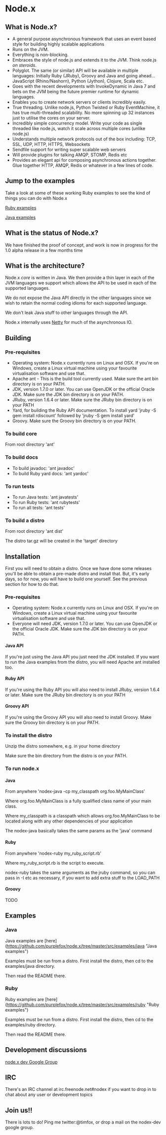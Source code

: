 # Node.x

## What is Node.x?

* A general purpose asynchronous framework that uses an event based style for building highly scalable applications
* Runs on the JVM.
* Everything is non-blocking.
* Embraces the style of node.js and extends it to the JVM. Think node.js *on steroids*.
* Polyglot. The same (or similar) API will be available in multiple languages: Initially Ruby (JRuby),
Groovy and Java and going ahead... JavaScript (Rhino/Nashorn), Python (Jython), Clojure, Scala etc.
* Goes with the recent developments with InvokeDynamic in Java 7 and bets on the JVM being the future premier runtime for dynamic languages.
* Enables you to create network servers or clients incredibly easily.
* True threading. Unlike node.js, Python Twisted or Ruby EventMachine, it has true multi-threaded scalability. No more spinning up 32 instances just to utilise the cores on your server.
* Incredibly simple concurrency model. Write your code as single threaded like node.js, watch it scale across multiple cores (unlike node.js)
* Understands multiple network protocols out of the box including: TCP, SSL, UDP, HTTP, HTTPS, Websockets
* Sendfile support for writing super scalable web servers
* Will provide plugins for talking AMQP, STOMP, Redis etc
* Provides an elegant api for composing asynchronous actions together. Glue together HTTP, AMQP, Redis or whatever in a few lines of code.

## Jump to the examples

Take a look at some of these working Ruby examples to see the kind of things you can do with Node.x

[Ruby examples](https://github.com/purplefox/node.x/tree/master/src/examples/ruby "Ruby examples")

[Java examples](https://github.com/purplefox/node.x/tree/master/src/examples/java "Java examples")

## What is the status of Node.x?

We have finished the proof of concept, and work is now in progress for the 1.0 alpha release in a few months time

## What is the architecture?

Node.x *core* is written in Java. We then provide a thin layer in each of the JVM languages we support which allows the API to be used in each of the supported languages.

We do not expose the Java API directly in the other languages since we wish to retain the normal coding idioms for each supported language.

We don't leak Java stuff to other languages through the API.

Node.x internally uses [Netty](https://github.com/netty/netty "Netty") for much of the asynchronous IO.

## Building

### Pre-requisites

* Operating system: Node.x currently runs on Linux and OSX. If you're on Windows, create a Linux virtual machine using your favourite virtualisation software and use that.
* Apache ant - This is the build tool currently used. Make sure the ant bin directory is on your PATH.
* JDK, version 1.7.0 or later. You can use OpenJDK or the official Oracle JDK. Make sure the JDK bin directory is on your PATH.
* JRuby, version 1.6.4 or later. Make sure the JRuby bin directory is on your PATH
* Yard, for building the Ruby API documentation. To install yard 'jruby -S gem install rdiscount' followed by 'jruby -S gem install yard'  
* Groovy. Make sure the Groovy bin directory is on your PATH.   

### To build core

From root directory 'ant'

### To build docs

* To build javadoc: 'ant javadoc'
* To build Ruby yard docs: 'ant yardoc'

### To run tests

* To run Java tests: 'ant javatests'
* To run Ruby tests: 'ant rubytests'
* To run all tests: 'ant tests'

### To build a distro

From root directory 'ant dist'

The distro tar.gz will be created in the 'target' directory

## Installation

First you will need to obtain a distro. Once we have done some releases you'll be able to obtain a pre-made distro and
install that. But, it's early days, so for now, you will have to build one yourself. See the previous section for how to do that.

### Pre-requisites

* Operating system: Node.x currently runs on Linux and OSX. If you're on Windows, create a Linux virtual machine using your favourite virtualisation software and use that.
* Everyone will need JDK, version 1.7.0 or later. You can use OpenJDK or the official Oracle JDK. Make sure the JDK bin directory is on your PATH.

#### Java API

If you're just using the Java API you just need the JDK installed. If you want to run the Java examples from the distro, you will need Apache ant installed too.

#### Ruby API

If you're using the Ruby API you will also need to install JRuby, version 1.6.4 or later. Make sure the JRuby bin directory is on your PATH

#### Groovy API

If you're using the Groovy API you will also need to install Groovy. Make sure the Groovy bin directory is on your PATH.

### To install the distro

Unzip the distro somewhere, e.g. in your home directory

Make sure the bin directory from the distro is on your PATH.

### To run node.x

#### Java

From anywhere 'nodex-java -cp my_classpath org.foo.MyMainClass'

Where org.foo.MyMainClass is a fully qualified class name of your main class.

Where my_classpath is a classpath which allows org.foo.MyMainClass to be located along with any other dependencies of your application

The nodex-java basically takes the same params as the 'java' command

#### Ruby

From anywhere 'nodex-ruby my_ruby_script.rb'

Where my_ruby_script.rb is the script to execute.

nodex-ruby takes the same arguments as the jruby command, so you can pass in -I etc as necessary, if you want to add extra
stuff to the LOAD_PATH

#### Groovy

TODO

## Examples

### Java

Java examples are [here] (https://github.com/purplefox/node.x/tree/master/src/examples/java "Java examples")

Examples must be run from a distro. First install the distro, then cd to the examples/java directory.

Then read the README there.

### Ruby

Ruby examples are [here] (https://github.com/purplefox/node.x/tree/master/src/examples/ruby "Ruby examples")

Examples must be run from a distro. First install the distro, then cd to the examples/ruby directory.

Then read the README there.

## Development discussions

[node.x dev Google Group](http://groups.google.com/group/nodex-dev "Node.x dev")

## IRC

There's an IRC channel at irc.freenode.net#nodex if you want to drop in to chat about any user or development topics

## Join us!!

There is lots to do! Ping me twitter:@timfox, or drop a mail on the nodex-dev google group.
